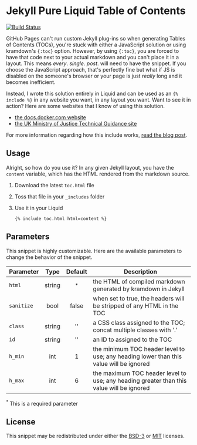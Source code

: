 # Jekyll Pure Liquid Table of Contents

[![Build Status](https://travis-ci.org/allejo/jekyll-toc.svg?branch=master)](https://travis-ci.org/allejo/jekyll-toc)

GitHub Pages can't run custom Jekyll plug-ins so when generating Tables of Contents (TOCs), you're stuck with either a JavaScript solution or using kramdown's `{:toc}` option. However, by using `{:toc}`, you are forced to have that code next to your actual markdown and you can't place it in a layout. This means _every_. _single_. _post_. will need to have the snippet. If you choose the JavaScript approach, that's perfectly fine but what if JS is disabled on the someone's browser or your page is just _really_ long and it becomes inefficient.

Instead, I wrote this solution entirely in Liquid and can be used as an `{% include %}` in any website you want, in any layout you want. Want to see it in action? Here are some websites that I know of using this solution.

- [the docs.docker.com website](https://github.com/docker/docker.github.io/pull/1474)
- [the UK Ministry of Justice Technical Guidance site](https://github.com/ministryofjustice/technical-guidance/pull/7)

For more information regarding how this include works, [read the blog post](https://allejo.io/blog/a-jekyll-toc-in-liquid-only/).

## Usage

Alright, so how do you use it? In any given Jekyll layout, you have the `content` variable, which has the HTML rendered from the markdown source.

1. Download the latest `toc.html` file
2. Toss that file in your `_includes` folder
3. Use it in your Liquid

   ```liquid
   {% include toc.html html=content %}
   ```

## Parameters

This snippet is highly customizable. Here are the available parameters to change the behavior of the snippet.

| Parameter  |  Type  | Default | Description |
| ---------  | :----: | :-----: | ----------- |
| `html`     | string | <sup>*</sup> | the HTML of compiled markdown generated by kramdown in Jekyll |
| `sanitize` | bool   | false  | when set to true, the headers will be stripped of any HTML in the TOC |
| `class`    | string | ''     | a CSS class assigned to the TOC; concat multiple classes with '.' |
| `id`       | string | ''     | an ID to assigned to the TOC |
| `h_min`    | int    | 1      | the minimum TOC header level to use; any heading lower than this value will be ignored |
| `h_max`    | int    | 6      | the maximum TOC header level to use; any heading greater than this value will be ignored |

<sup>*</sup> This is a required parameter

## License

This snippet may be redistributed under either the [BSD-3](https://github.com/allejo/jekyll-toc/blob/master/LICENSE.BSD3.md) or [MIT](https://github.com/allejo/jekyll-toc/blob/master/LICENSE.MIT.md) licenses.
